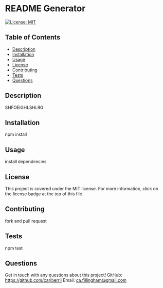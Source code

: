 # README Generator
  
  [![License: MIT](https://img.shields.io/badge/License-MIT-yellow.svg)](https://opensource.org/licenses/MIT)
  
  ## Table of Contents
  * [Description](#description)
  * [Installation](#installation)
  * [Usage](#usage)
  * [License](#license)
  * [Contributing](#contributing)
  * [Tests](#tests)
  * [Questions](#questions)
  
  ## Description
  SHFOEIGHLSHLRG

  ## Installation
  npm install

  ## Usage
  install dependencies

  ## License
  This project is covered under the MIT license. For more information, click on the license badge at the top of this file.

  ## Contributing
  fork and pull request

  ## Tests
  npm test

  ## Questions
  Get in touch with any questions about this project!
  GitHub: https://github.com/cariberrii
  Email: ca.fillingham@gmail.com
